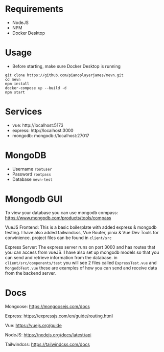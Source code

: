 # Requirements
- NodeJS
- NPM
- Docker Desktop

# Usage
- Before starting, make sure Docker Desktop is running

```
git clone https://github.com/pianoplayerjames/mevn.git
cd mevn
npm install
docker-compose up --build -d
npm start
```

# Services
- vue: http://localhost:5173
- express: http://localhost:3000
- mongodb: mongodb://localhost:27017

# MongoDB
- Username ```rootuser```
- Password ```rootpass```
- Database ```mevn-test```

# Mongodb GUI
To view your database you can use mongodb compass:
https://www.mongodb.com/products/tools/compass

VueJS Frontend:
This is a basic boilerplate with added express & mongodb testing. I have also added tailwindcss, Vue Router, pinia & Vue Dev Tools for convinience. project files can be found in ```client/src```

Express Server:
The express server runs on port 3000 and has routes that you can access from vueJS. I have also set up mongodb models so that you can send and retrieve information from the database. in ```client/src/components/test``` you will see 2 files called ```ExpressTest.vue``` and ```MongodbTest.vue``` these are examples of how you can send and receive data from the backend server.

# Docs
Mongoose: https://mongoosejs.com/docs

Express: https://expressjs.com/en/guide/routing.html

Vue: https://vuejs.org/guide

NodeJS: https://nodejs.org/docs/latest/api

Tailwindcss: https://tailwindcss.com/docs
